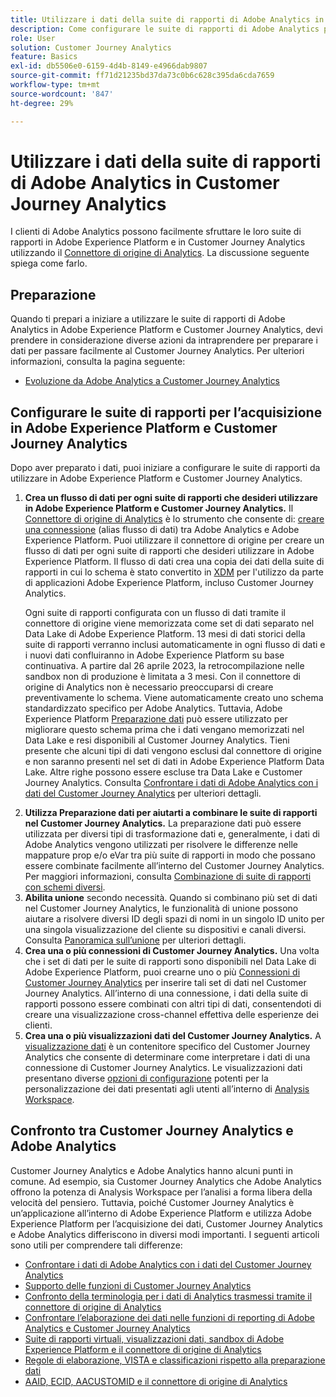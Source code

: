 ```yaml
---
title: Utilizzare i dati della suite di rapporti di Adobe Analytics in Customer Journey Analytics
description: Come configurare le suite di rapporti di Adobe Analytics per l’acquisizione in Adobe Experience Platform e Customer Journey Analytics
role: User
solution: Customer Journey Analytics
feature: Basics
exl-id: db5506e0-6159-4d4b-8149-e4966dab9807
source-git-commit: ff71d21235bd37da73c0b6c628c395da6cda7659
workflow-type: tm+mt
source-wordcount: '847'
ht-degree: 29%

---
```


# Utilizzare i dati della suite di rapporti di Adobe Analytics in Customer Journey Analytics

I clienti di Adobe Analytics possono facilmente sfruttare le loro suite di rapporti in Adobe Experience Platform e in Customer Journey Analytics utilizzando il [Connettore di origine di Analytics](https://experienceleague.adobe.com/docs/experience-platform/sources/connectors/adobe-applications/analytics.html?lang=it). La discussione seguente spiega come farlo.

## Preparazione

Quando ti prepari a iniziare a utilizzare le suite di rapporti di Adobe Analytics in Adobe Experience Platform e Customer Journey Analytics, devi prendere in considerazione diverse azioni da intraprendere per preparare i dati per passare facilmente al Customer Journey Analytics. Per ulteriori informazioni, consulta la pagina seguente:

* [Evoluzione da Adobe Analytics a Customer Journey Analytics](/help/getting-started/aa-to-cja.md)

## Configurare le suite di rapporti per l’acquisizione in Adobe Experience Platform e Customer Journey Analytics

Dopo aver preparato i dati, puoi iniziare a configurare le suite di rapporti da utilizzare in Adobe Experience Platform e Customer Journey Analytics.

1. **Crea un flusso di dati per ogni suite di rapporti che desideri utilizzare in Adobe Experience Platform e Customer Journey Analytics.** Il [Connettore di origine di Analytics](https://experienceleague.adobe.com/docs/experience-platform/sources/connectors/adobe-applications/analytics.html?lang=it) è lo strumento che consente di: [creare una connessione](/help/connections/create-connection.md) (alias flusso di dati) tra Adobe Analytics e Adobe Experience Platform. Puoi utilizzare il connettore di origine per creare un flusso di dati per ogni suite di rapporti che desideri utilizzare in Adobe Experience Platform. Il flusso di dati crea una copia dei dati della suite di rapporti in cui lo schema è stato convertito in  [XDM](https://experienceleague.adobe.com/docs/platform-learn/tutorials/schemas/schemas-and-experience-data-model.html?lang=it) per l&#39;utilizzo da parte di applicazioni Adobe Experience Platform, incluso Customer Journey Analytics.<p>Ogni suite di rapporti configurata con un flusso di dati tramite il connettore di origine viene memorizzata come set di dati separato nel Data Lake di Adobe Experience Platform. 13 mesi di dati storici della suite di rapporti verranno inclusi automaticamente in ogni flusso di dati e i nuovi dati confluiranno in Adobe Experience Platform su base continuativa. A partire dal 26 aprile 2023, la retrocompilazione nelle sandbox non di produzione è limitata a 3 mesi. Con il connettore di origine di Analytics non è necessario preoccuparsi di creare preventivamente lo schema. Viene automaticamente creato uno schema standardizzato specifico per Adobe Analytics. Tuttavia, Adobe Experience Platform [Preparazione dati](https://experienceleague.adobe.com/docs/experience-platform/data-prep/home.html?lang=it) può essere utilizzato per migliorare questo schema prima che i dati vengano memorizzati nel Data Lake e resi disponibili al Customer Journey Analytics. Tieni presente che alcuni tipi di dati vengono esclusi dal connettore di origine e non saranno presenti nel set di dati in Adobe Experience Platform Data Lake. Altre righe possono essere escluse tra Data Lake e Customer Journey Analytics. Consulta [Confrontare i dati di Adobe Analytics con i dati del Customer Journey Analytics](/help/troubleshooting/compare.md) per ulteriori dettagli.
1. **Utilizza Preparazione dati per aiutarti a combinare le suite di rapporti nel Customer Journey Analytics.** La preparazione dati può essere utilizzata per diversi tipi di trasformazione dati e, generalmente, i dati di Adobe Analytics vengono utilizzati per risolvere le differenze nelle mappature prop e/o eVar tra più suite di rapporti in modo che possano essere combinate facilmente all’interno del Customer Journey Analytics. Per maggiori informazioni, consulta [Combinazione di suite di rapporti con schemi diversi](/help/use-cases/aa-data/combine-report-suites.md).
1. **Abilita unione** secondo necessità. Quando si combinano più set di dati nel Customer Journey Analytics, le funzionalità di unione possono aiutare a risolvere diversi ID degli spazi di nomi in un singolo ID unito per una singola visualizzazione del cliente su dispositivi e canali diversi. Consulta [Panoramica sull’unione](../../stitching/overview.md) per ulteriori dettagli.
1. **Crea una o più connessioni di Customer Journey Analytics.** Una volta che i set di dati per le suite di rapporti sono disponibili nel Data Lake di Adobe Experience Platform, puoi crearne uno o più [Connessioni di Customer Journey Analytics](/help/connections/overview.md) per inserire tali set di dati nel Customer Journey Analytics. All’interno di una connessione, i dati della suite di rapporti possono essere combinati con altri tipi di dati, consentendoti di creare una visualizzazione cross-channel effettiva delle esperienze dei clienti.
1. **Crea una o più visualizzazioni dati del Customer Journey Analytics.** A [visualizzazione dati](/help/data-views/data-views.md) è un contenitore specifico del Customer Journey Analytics che consente di determinare come interpretare i dati di una connessione di Customer Journey Analytics. Le visualizzazioni dati presentano diverse [opzioni di configurazione](/help/data-views/create-dataview.md) potenti per la personalizzazione dei dati presentati agli utenti all’interno di [Analysis Workspace](/help/analysis-workspace/home.md).

## Confronto tra Customer Journey Analytics e Adobe Analytics

Customer Journey Analytics e Adobe Analytics hanno alcuni punti in comune. Ad esempio, sia Customer Journey Analytics che Adobe Analytics offrono la potenza di Analysis Workspace per l’analisi a forma libera della velocità del pensiero. Tuttavia, poiché Customer Journey Analytics è un’applicazione all’interno di Adobe Experience Platform e utilizza Adobe Experience Platform per l’acquisizione dei dati, Customer Journey Analytics e Adobe Analytics differiscono in diversi modi importanti. I seguenti articoli sono utili per comprendere tali differenze:

* [Confrontare i dati di Adobe Analytics con i dati del Customer Journey Analytics](/help/troubleshooting/compare.md)
* [Supporto delle funzioni di Customer Journey Analytics](/help/getting-started/aa-vs-cja/cja-aa.md)
* [Confronto della terminologia per i dati di Analytics trasmessi tramite il connettore di origine di Analytics](/help/getting-started/aa-vs-cja/terminology.md)
* [Confrontare l’elaborazione dei dati nelle funzioni di reporting di Adobe Analytics e Customer Journey Analytics](/help/getting-started/aa-vs-cja/data-processing-comparisons.md)
* [Suite di rapporti virtuali, visualizzazioni dati, sandbox di Adobe Experience Platform e il connettore di origine di Analytics](/help/getting-started/aa-vs-cja/vrs-dataview-sandbox-adc.md)
* [Regole di elaborazione, VISTA e classificazioni rispetto alla preparazione dati](/help/getting-started/aa-vs-cja/pr-vista-dataprep.md)
* [AAID, ECID, AACUSTOMID e il connettore di origine di Analytics](/help/getting-started/aa-vs-cja/aaid-ecid-adc.md)

